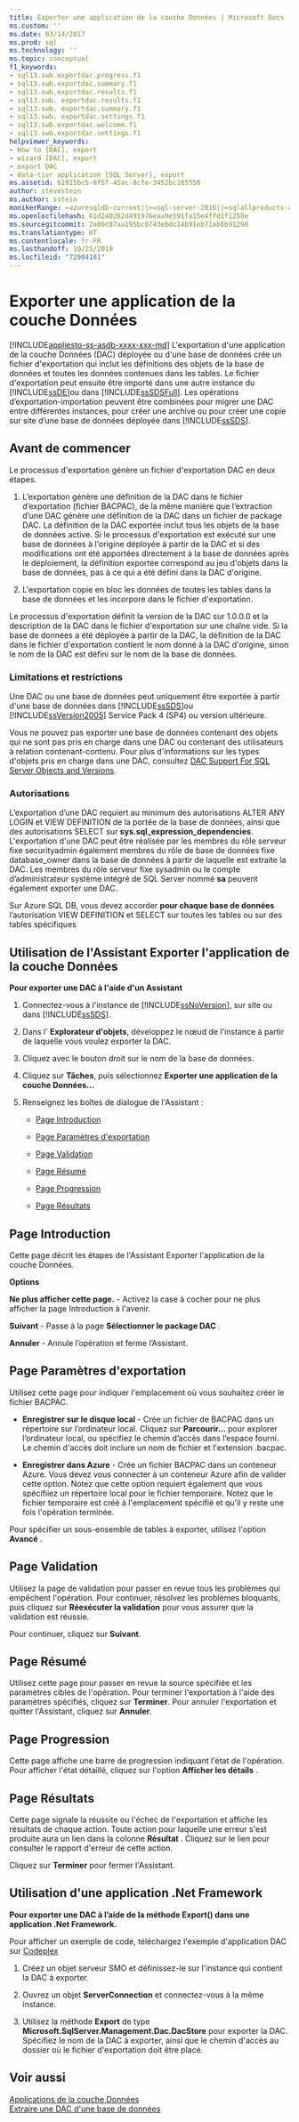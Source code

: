 ```yaml
---
title: Exporter une application de la couche Données | Microsoft Docs
ms.custom: ''
ms.date: 03/14/2017
ms.prod: sql
ms.technology: ''
ms.topic: conceptual
f1_keywords:
- sql13.swb.exportdac.progress.f1
- sql13.swb.exportdac.summary.f1
- sql13.swb.exportdac.results.f1
- sql13.swb. exportdac.results.f1
- sql13.swb. exportdac.summary.f1
- sql13.swb. exportdac.settings.f1
- sql13.swb.exportdac.welcome.f1
- sql13.swb.exportdac.settings.f1
helpviewer_keywords:
- How to [DAC], export
- wizard [DAC], export
- export DAC
- data-tier application [SQL Server], export
ms.assetid: 61915bc5-0f5f-45ac-8cfe-3452bc185558
author: stevestein
ms.author: sstein
monikerRange: =azuresqldb-current||>=sql-server-2016||=sqlallproducts-allversions||>=sql-server-linux-2017||=azuresqldb-mi-current
ms.openlocfilehash: 61d240262d491976eaa9e591fa15e4ffd1f1258e
ms.sourcegitcommit: 2a06c87aa195bc6743ebdc14b91eb71ab6b91298
ms.translationtype: HT
ms.contentlocale: fr-FR
ms.lasthandoff: 10/25/2019
ms.locfileid: "72904181"
---
```

# <a name="export-a-data-tier-application"></a>Exporter une application de la couche Données
[!INCLUDE[appliesto-ss-asdb-xxxx-xxx-md](../../includes/appliesto-ss-asdb-xxxx-xxx-md.md)]
  L'exportation d'une application de la couche Données (DAC) déployée ou d'une base de données crée un fichier d'exportation qui inclut les définitions des objets de la base de données et toutes les données contenues dans les tables. Le fichier d'exportation peut ensuite être importé dans une autre instance du [!INCLUDE[ssDE](../../includes/ssde-md.md)]ou dans [!INCLUDE[ssSDSFull](../../includes/sssdsfull-md.md)]. Les opérations d’exportation-importation peuvent être combinées pour migrer une DAC entre différentes instances, pour créer une archive ou pour créer une copie sur site d’une base de données déployée dans [!INCLUDE[ssSDS](../../includes/sssds-md.md)].  
  
## <a name="before-you-begin"></a>Avant de commencer  
 Le processus d'exportation génère un fichier d'exportation DAC en deux étapes.  
  
1.  L’exportation génère une définition de la DAC dans le fichier d’exportation (fichier BACPAC), de la même manière que l’extraction d’une DAC génère une définition de la DAC dans un fichier de package DAC. La définition de la DAC exportée inclut tous les objets de la base de données active. Si le processus d'exportation est exécuté sur une base de données à l'origine déployée à partir de la DAC et si des modifications ont été apportées directement à la base de données après le déploiement, la définition exportée correspond au jeu d'objets dans la base de données, pas à ce qui a été défini dans la DAC d'origine.  
  
2.  L'exportation copie en bloc les données de toutes les tables dans la base de données et les incorpore dans le fichier d'exportation.  

 Le processus d'exportation définit la version de la DAC sur 1.0.0.0 et la description de la DAC dans le fichier d'exportation sur une chaîne vide. Si la base de données a été déployée à partir de la DAC, la définition de la DAC dans le fichier d'exportation contient le nom donné à la DAC d'origine, sinon le nom de la DAC est défini sur le nom de la base de données.  
  

###  <a name="LimitationsRestrictions"></a> Limitations et restrictions  
 Une DAC ou une base de données peut uniquement être exportée à partir d'une base de données dans [!INCLUDE[ssSDS](../../includes/sssds-md.md)]ou [!INCLUDE[ssVersion2005](../../includes/ssversion2005-md.md)] Service Pack 4 (SP4) ou version ultérieure.  
  
 Vous ne pouvez pas exporter une base de données contenant des objets qui ne sont pas pris en charge dans une DAC ou contenant des utilisateurs à relation contenant-contenu. Pour plus d'informations sur les types d'objets pris en charge dans une DAC, consultez [DAC Support For SQL Server Objects and Versions](../../relational-databases/data-tier-applications/dac-support-for-sql-server-objects-and-versions.md).  
  
###  <a name="Permissions"></a> Autorisations  
 L’exportation d’une DAC requiert au minimum des autorisations ALTER ANY LOGIN et VIEW DEFINITION de la portée de la base de données, ainsi que des autorisations SELECT sur **sys.sql_expression_dependencies**. L'exportation d'une DAC peut être réalisée par les membres du rôle serveur fixe securityadmin également membres du rôle de base de données fixe database_owner dans la base de données à partir de laquelle est extraite la DAC. Les membres du rôle serveur fixe sysadmin ou le compte d’administrateur système intégré de SQL Server nommé **sa** peuvent également exporter une DAC.
 
Sur Azure SQL DB, vous devez accorder **pour chaque base de données** l’autorisation VIEW DEFINITION et SELECT sur toutes les tables ou sur des tables spécifiques

  
##  <a name="UsingDeployDACWizard"></a> Utilisation de l'Assistant Exporter l'application de la couche Données  
 **Pour exporter une DAC à l'aide d'un Assistant**  
  
1.  Connectez-vous à l'instance de [!INCLUDE[ssNoVersion](../../includes/ssnoversion-md.md)], sur site ou dans [!INCLUDE[ssSDS](../../includes/sssds-md.md)].  
  
2.  Dans l' **Explorateur d'objets**, développez le nœud de l'instance à partir de laquelle vous voulez exporter la DAC.  
  
3.  Cliquez avec le bouton droit sur le nom de la base de données.  
  
4.  Cliquez sur **Tâches**, puis sélectionnez **Exporter une application de la couche Données...**  
  
5.  Renseignez les boîtes de dialogue de l'Assistant :  
  
    -   [Page Introduction](#Introduction)  
  
    -   [Page Paramètres d'exportation](#Export_settings)  
  
    -   [Page Validation](#Validation)  
  
    -   [Page Résumé](#Summary)  
  
    -   [Page Progression](#Progress)  
  
    -   [Page Résultats](#Results)  
  
##  <a name="Introduction"></a> Page Introduction  
 Cette page décrit les étapes de l'Assistant Exporter l'application de la couche Données.  
  
 **Options**  
  
 **Ne plus afficher cette page.** - Activez la case à cocher pour ne plus afficher la page Introduction à l'avenir.  
  
 **Suivant** - Passe à la page **Sélectionner le package DAC** .  
  
 **Annuler** - Annule l’opération et ferme l’Assistant.  
  
##  <a name="Export_settings"></a> Page Paramètres d'exportation  
 Utilisez cette page pour indiquer l'emplacement où vous souhaitez créer le fichier BACPAC.  
  
-   **Enregistrer sur le disque local** - Crée un fichier de BACPAC dans un répertoire sur l’ordinateur local. Cliquez sur **Parcourir...** pour explorer l’ordinateur local, ou spécifiez le chemin d’accès dans l’espace fourni. Le chemin d'accès doit inclure un nom de fichier et l'extension .bacpac.  
  
-   **Enregistrer dans Azure** - Crée un fichier BACPAC dans un conteneur Azure. Vous devez vous connecter à un conteneur Azure afin de valider cette option. Notez que cette option requiert également que vous spécifiiez un répertoire local pour le fichier temporaire. Notez que le fichier temporaire est créé à l'emplacement spécifié et qu'il y reste une fois l'opération terminée.  
  
 Pour spécifier un sous-ensemble de tables à exporter, utilisez l'option **Avancé** .  
  
##  <a name="Validation"></a> Page Validation  
 Utilisez la page de validation pour passer en revue tous les problèmes qui empêchent l'opération. Pour continuer, résolvez les problèmes bloquants, puis cliquez sur **Réexécuter la validation** pour vous assurer que la validation est réussie.  
  
 Pour continuer, cliquez sur **Suivant**.  
  
##  <a name="Summary"></a> Page Résumé  
 Utilisez cette page pour passer en revue la source spécifiée et les paramètres cibles de l'opération. Pour terminer l'exportation à l'aide des paramètres spécifiés, cliquez sur **Terminer**. Pour annuler l'exportation et quitter l'Assistant, cliquez sur **Annuler**.  
  
##  <a name="Progress"></a> Page Progression  
 Cette page affiche une barre de progression indiquant l'état de l'opération. Pour afficher l'état détaillé, cliquez sur l'option **Afficher les détails** .  
  
##  <a name="Results"></a> Page Résultats  
 Cette page signale la réussite ou l'échec de l'exportation et affiche les résultats de chaque action. Toute action pour laquelle une erreur s'est produite aura un lien dans la colonne **Résultat** . Cliquez sur le lien pour consulter le rapport d'erreur de cette action.  
  
 Cliquez sur **Terminer** pour fermer l'Assistant.  
  
##  <a name="NetApp"></a> Utilisation d'une application .Net Framework  
 **Pour exporter une DAC à l’aide de la méthode Export() dans une application .Net Framework.**  
  
 Pour afficher un exemple de code, téléchargez l'exemple d'application DAC sur [Codeplex](https://go.microsoft.com/fwlink/?LinkId=219575)  
  
1.  Créez un objet serveur SMO et définissez-le sur l'instance qui contient la DAC à exporter.  
  
2.  Ouvrez un objet **ServerConnection** et connectez-vous à la même instance.  
  
3.  Utilisez la méthode **Export** de type **Microsoft.SqlServer.Management.Dac.DacStore** pour exporter la DAC. Spécifiez le nom de la DAC à exporter, ainsi que le chemin d'accès au dossier où le fichier d'exportation doit être placé.  
  
## <a name="see-also"></a>Voir aussi  
 [Applications de la couche Données](../../relational-databases/data-tier-applications/data-tier-applications.md)   
 [Extraire une DAC d'une base de données](../../relational-databases/data-tier-applications/extract-a-dac-from-a-database.md)  
  
  
